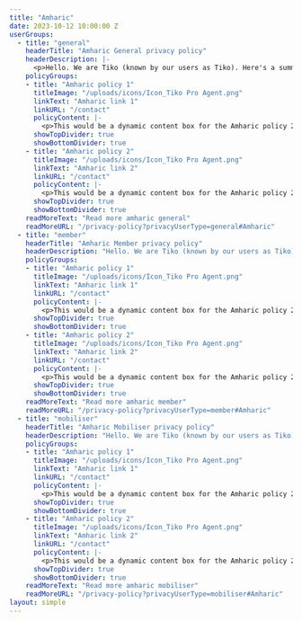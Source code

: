 ```yaml
---
title: "Amharic"
date: 2023-10-12 10:00:00 Z
userGroups:
  - title: "general"
    headerTitle: "Amharic General privacy policy"
    headerDescription: |-
      <p>Hello. We are Tiko (known by our users as Tiko). Here's a summary of how we protect your data and respect your privacy.</p>
    policyGroups: 
    - title: "Amharic policy 1"
      titleImage: "/uploads/icons/Icon_Tiko Pro Agent.png"
      linkText: "Amharic link 1"
      linkURL: "/contact"
      policyContent: |- 
        <p>This would be a dynamic content box for the Amharic policy 2</p>
      showTopDivider: true
      showBottomDivider: true
    - title: "Amharic policy 2"
      titleImage: "/uploads/icons/Icon_Tiko Pro Agent.png"
      linkText: "Amharic link 2"
      linkURL: "/contact"
      policyContent: |-
        <p>This would be a dynamic content box for the Amharic policy 2</p>
      showTopDivider: true
      showBottomDivider: true
    readMoreText: "Read more amharic general"
    readMoreURL: "/privacy-policy?privacyUserType=general#Amharic"
  - title: "member"
    headerTitle: "Amharic Member privacy policy"
    headerDescription: "Hello. We are Tiko (known by our users as Tiko). Here's a summary of how we protect your data and respect your privacy."
    policyGroups: 
    - title: "Amharic policy 1"
      titleImage: "/uploads/icons/Icon_Tiko Pro Agent.png"
      linkText: "Amharic link 1"
      linkURL: "/contact"
      policyContent: |-
        <p>This would be a dynamic content box for the Amharic policy 2</p>
      showTopDivider: true
      showBottomDivider: true
    - title: "Amharic policy 2"
      titleImage: "/uploads/icons/Icon_Tiko Pro Agent.png"
      linkText: "Amharic link 2"
      linkURL: "/contact"
      policyContent: |-
        <p>This would be a dynamic content box for the Amharic policy 2</p>
      showTopDivider: true
      showBottomDivider: true
    readMoreText: "Read more amharic member"
    readMoreURL: "/privacy-policy?privacyUserType=member#Amharic"
  - title: "mobiliser"
    headerTitle: "Amharic Mobiliser privacy policy"
    headerDescription: "Hello. We are Tiko (known by our users as Tiko). Here's a summary of how we protect your data and respect your privacy."
    policyGroups: 
    - title: "Amharic policy 1"
      titleImage: "/uploads/icons/Icon_Tiko Pro Agent.png"
      linkText: "Amharic link 1"
      linkURL: "/contact"
      policyContent: |-
        <p>This would be a dynamic content box for the Amharic policy 2</p>
      showTopDivider: true
      showBottomDivider: true
    - title: "Amharic policy 2"
      titleImage: "/uploads/icons/Icon_Tiko Pro Agent.png"
      linkText: "Amharic link 2"
      linkURL: "/contact"
      policyContent: |-
        <p>This would be a dynamic content box for the Amharic policy 2</p>
      showTopDivider: true
      showBottomDivider: true
    readMoreText: "Read more amharic mobiliser"
    readMoreURL: "/privacy-policy?privacyUserType=mobiliser#Amharic"
layout: simple
---
```



